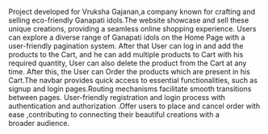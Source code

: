 Project developed for Vruksha Gajanan,a company known for crafting and selling eco-friendly Ganapati idols.The website showcase and sell these unique creations, providing a seamless online shopping experience. Users can explore a diverse range of Ganapati idols on the Home Page with a user-friendly pagination system. After that User can log in and add the products to the Cart, and he can add multiple products to Cart with his required quantity, User can also delete the product from the Cart at any time.  After this, the User can Order the products which are present in his Cart.The navbar provides quick access to essential functionalities, such as signup and login pages.Routing mechanisms facilitate smooth transitions between pages.  User-friendly registration and login process with authentication and authorization .Offer users to place and cancel order with ease ,contributing to connecting their beautiful creations with a broader audience.
